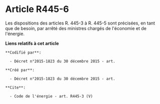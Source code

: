 # Article R445-6

Les dispositions des articles R. 445-3 à R. 445-5 sont précisées, en tant que de besoin, par arrêté des ministres chargés de
l'économie et de l'énergie.

**Liens relatifs à cet article**

	**Codifié par**:

	  - Décret n°2015-1823 du 30 décembre 2015 - art.

	**Créé par**:

	  - Décret n°2015-1823 du 30 décembre 2015 - art.

	**Cite**:

	  - Code de l'énergie - art. R445-3 (V)
